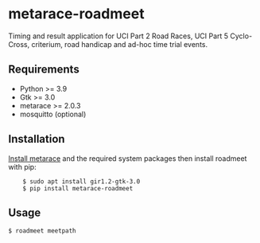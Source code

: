 # metarace-roadmeet

Timing and result application for UCI Part 2 Road Races,
UCI Part 5 Cyclo-Cross, criterium, road handicap and
ad-hoc time trial events.


## Requirements

   - Python >= 3.9
   - Gtk >= 3.0
   - metarace >= 2.0.3
   - mosquitto (optional)


## Installation

[Install metarace](https://github.com/ndf-zz/metarace#installation)
and the required system packages then install roadmeet with pip:

        $ sudo apt install gir1.2-gtk-3.0
        $ pip install metarace-roadmeet


## Usage

	$ roadmeet meetpath


